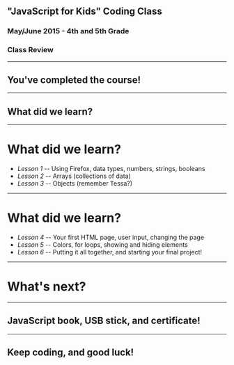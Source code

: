 ## "JavaScript for Kids" Coding Class
### May/June 2015 - 4th and 5th Grade
### Class Review

--- 

## You've completed the course!

---

## What did we learn?

---

# What did we learn?

- _Lesson 1_
-- Using Firefox, data types, numbers, strings, booleans
- _Lesson 2_
-- Arrays (collections of data)
- _Lesson 3_
-- Objects (remember Tessa?)

---

# What did we learn?

- _Lesson 4_
-- Your first HTML page, user input, changing the page
- _Lesson 5_
-- Colors, for loops, showing and hiding elements
- _Lesson 6_
-- Putting it all together, and starting your final project!

---

# What's next?

---

## JavaScript book, USB stick, and certificate!

---

## Keep coding, and good luck!



